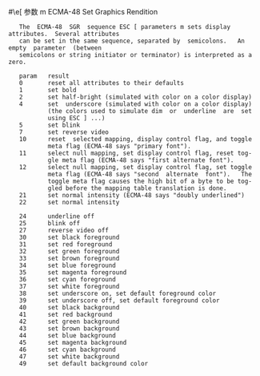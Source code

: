 #\e[ 参数 m
       ECMA-48 Set Graphics Rendition

       The  ECMA-48  SGR  sequence ESC [ parameters m sets display attributes.  Several attributes
       can be set in the same sequence, separated by  semicolons.   An  empty  parameter  (between
       semicolons or string initiator or terminator) is interpreted as a zero.

       param   result
       0       reset all attributes to their defaults
       1       set bold
       2       set half-bright (simulated with color on a color display)
       4       set  underscore (simulated with color on a color display)
               (the colors used to simulate dim  or  underline  are  set
               using ESC ] ...)
       5       set blink
       7       set reverse video
       10      reset  selected mapping, display control flag, and toggle
               meta flag (ECMA-48 says "primary font").
       11      select null mapping, set display control flag, reset tog‐
               gle meta flag (ECMA-48 says "first alternate font").
       12      select null mapping, set display control flag, set toggle
               meta flag (ECMA-48 says "second  alternate  font").   The
               toggle meta flag causes the high bit of a byte to be tog‐
               gled before the mapping table translation is done.
       21      set normal intensity (ECMA-48 says "doubly underlined")
       22      set normal intensity

       24      underline off
       25      blink off
       27      reverse video off
       30      set black foreground
       31      set red foreground
       32      set green foreground
       33      set brown foreground
       34      set blue foreground
       35      set magenta foreground
       36      set cyan foreground
       37      set white foreground
       38      set underscore on, set default foreground color
       39      set underscore off, set default foreground color
       40      set black background
       41      set red background
       42      set green background
       43      set brown background
       44      set blue background
       45      set magenta background
       46      set cyan background
       47      set white background
       49      set default background color


